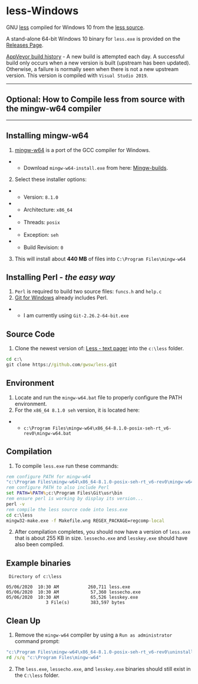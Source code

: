 # less-Windows
GNU [less](https://en.wikipedia.org/wiki/Less_\(Unix\)) compiled for Windows 10 from the [less source](http://greenwoodsoftware.com/less/).

A stand-alone 64-bit Windows 10 binary for `less.exe` is provided on the [Releases Page](https://github.com/jftuga/less-Windows/releases).

[AppVeyor build history](https://ci.appveyor.com/project/jftuga/less-windows/history) - A new build is attempted each day.  A successful build only occurs when a new version is built (upstream has been updated).  Otherwise, a failure is normally seen when there is not a new upstream version.  This version is compiled with `Visual Studio 2019`.

___

## **Optional**: How to Compile **less** from source with the **mingw-w64** compiler
___

## Installing mingw-w64 
1) [mingw-w64](http://mingw-w64.org/) is a port of the GCC compiler for Windows.
* * Download `mingw-w64-install.exe` from here: [Mingw-builds](http://mingw-w64.org/doku.php/download/mingw-builds).
2) Select these installer options:
* * Version: `8.1.0`
* * Architecture: `x86_64`
* * Threads: `posix`
* * Exception: `seh`
* * Build Revision: `0`
3) This will install about **440 MB** of files into `C:\Program Files\mingw-w64`

## Installing Perl - *the easy way*
1) `Perl` is required to build two source files: `funcs.h` and `help.c`
2) [Git for Windows](https://git-scm.com/download/win) already includes Perl.
* * I am currently using `Git-2.26.2-64-bit.exe`

## Source Code
1) Clone the newest version of: [Less - text pager](https://github.com/gwsw/less) into the `c:\less` folder.

```bat
cd c:\
git clone https://github.com/gwsw/less.git
```

## Environment
1) Locate and run the `mingw-w64.bat` file to properly configure the PATH environment.
2) For the `x86_64 8.1.0 seh` version, it is located here:
* * `c:\Program Files\mingw-w64\x86_64-8.1.0-posix-seh-rt_v6-rev0\mingw-w64.bat`

## Compilation
1) To compile `less.exe` run these commands:

```bat
rem configure PATH for mingw-w64
"c:\Program Files\mingw-w64\x86_64-8.1.0-posix-seh-rt_v6-rev0\mingw-w64.bat"
rem configure PATH to also include Perl
set PATH=%PATH%;c:\Program Files\Git\usr\bin
rem ensure perl is working by display its version...
perl -v
rem compile the less source code into less.exe
cd c:\less
mingw32-make.exe -f Makefile.wng REGEX_PACKAGE=regcomp-local
```

2) After compilation completes, you should now have a version of `less.exe` that is about 255 KB in size. `lessecho.exe` and `lesskey.exe` should have also been compiled.

## Example binaries
```
 Directory of c:\less

05/06/2020  10:30 AM           260,711 less.exe
05/06/2020  10:30 AM            57,360 lessecho.exe
05/06/2020  10:30 AM            65,526 lesskey.exe
               3 File(s)        383,597 bytes
```

## Clean Up
1) Remove the `mingw-w64` compiler by using a `Run as administrator` command prompt:

```bat
"c:\Program Files\mingw-w64\x86_64-8.1.0-posix-seh-rt_v6-rev0\uninstall.exe"
rd /s/q "c:\Program Files\mingw-w64"
```
2) The `less.exe`, `lessecho.exe`, and `lesskey.exe` binaries should still exist in the `C:\less` folder.
